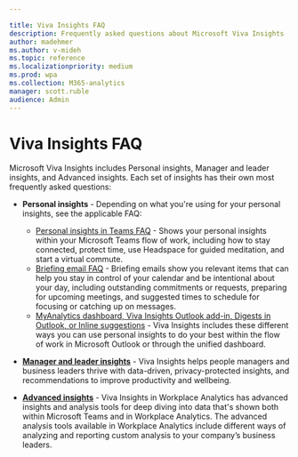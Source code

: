 ```yaml
---

title: Viva Insights FAQ
description: Frequently asked questions about Microsoft Viva Insights
author: madehmer
ms.author: v-mideh
ms.topic: reference
ms.localizationpriority: medium
ms.prod: wpa
ms.collection: M365-analytics
manager: scott.ruble
audience: Admin
---
```


# Viva Insights FAQ

Microsoft Viva Insights includes Personal insights, Manager and leader insights, and Advanced insights. Each set of insights has their own most frequently asked questions:

* **Personal insights** - Depending on what you're using for your personal insights, see the applicable FAQ:

  * [Personal insights in Teams FAQ](../personal/teams/viva-teams-app-faq.md) - Shows your personal insights within your Microsoft Teams flow of work, including how to stay connected, protect time, use Headspace for guided meditation, and start a virtual commute.
  * [Briefing email FAQ](../personal/briefing/be-faqs.md) - Briefing emails show you relevant items that can help you stay in control of your calendar and be intentional about your day, including outstanding commitments or requests, preparing for upcoming meetings, and suggested times to schedule for focusing or catching up on messages.
  * [MyAnalytics dashboard, Viva Insights Outlook add-in, Digests in Outlook, or Inline suggestions](../personal/overview/mya-faq.md) - Viva Insights includes these different ways you can use personal insights to do your best within the flow of work in Microsoft Outlook or through the unified dashboard.

* [**Manager and leader insights**](my-team-faq) - Viva Insights helps people managers and business leaders thrive with data-driven, privacy-protected insights, and recommendations to improve productivity and wellbeing.
* [**Advanced insights**](faq.md) - Viva Insights in Workplace Analytics has advanced insights and analysis tools for deep diving into data that's shown both within Microsoft Teams and in Workplace Analytics. The advanced analysis tools available in Workplace Analytics include different ways of analyzing and reporting custom analysis to your company’s business leaders.
